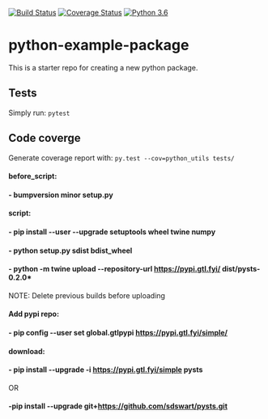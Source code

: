 [![Build Status](https://travis-ci.com/sdswart/pysts.svg?branch=master)](https://travis-ci.com/sdswart/pysts)          [![Coverage Status](https://coveralls.io/repos/github/sdswart/pysts/badge.svg?branch=dev)](https://coveralls.io/github/sdswart/pysts?branch=dev)          [![Python 3.6](https://img.shields.io/badge/python-3.6-blue.svg)](https://www.python.org/downloads/release/python-360/)


# python-example-package

This is a starter repo for creating a new python package.

## Tests

Simply run: `pytest`


## Code coverge

Generate coverage report with: `py.test --cov=python_utils tests/`

####  before_script:
####    - bumpversion minor setup.py
####  script:
####    - pip install --user --upgrade setuptools wheel twine numpy
####    - python setup.py sdist bdist_wheel
####    - python -m twine upload --repository-url https://pypi.gtl.fyi/ dist/pysts-0.2.0*
NOTE: Delete previous builds before uploading

####  Add pypi repo:
####    - pip config --user set global.gtlpypi https://pypi.gtl.fyi/simple/

####  download:
####    - pip install --upgrade -i https://pypi.gtl.fyi/simple pysts
OR
####    -pip install --upgrade git+https://github.com/sdswart/pysts.git
